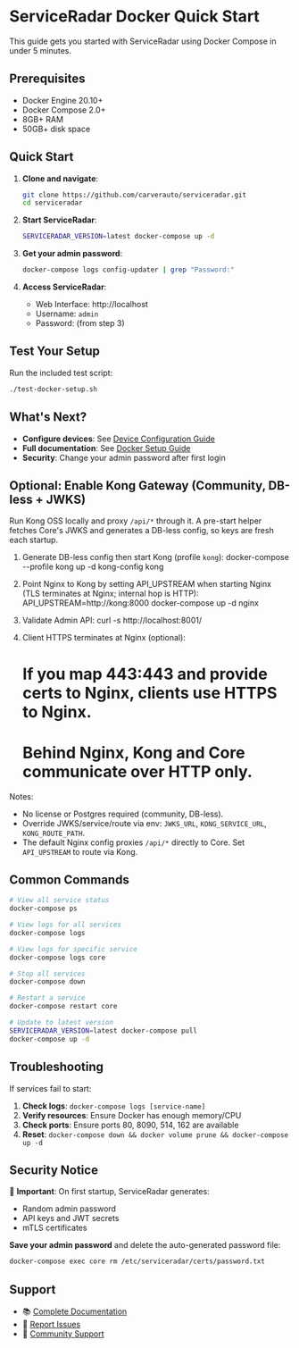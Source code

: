 # ServiceRadar Docker Quick Start

This guide gets you started with ServiceRadar using Docker Compose in under 5 minutes.

## Prerequisites

- Docker Engine 20.10+
- Docker Compose 2.0+
- 8GB+ RAM
- 50GB+ disk space

## Quick Start

1. **Clone and navigate**:
   ```bash
   git clone https://github.com/carverauto/serviceradar.git
   cd serviceradar
   ```

2. **Start ServiceRadar**:
   ```bash
   SERVICERADAR_VERSION=latest docker-compose up -d
   ```

3. **Get your admin password**:
   ```bash
   docker-compose logs config-updater | grep "Password:"
   ```

4. **Access ServiceRadar**:
   - Web Interface: http://localhost
   - Username: `admin`
   - Password: (from step 3)

## Test Your Setup

Run the included test script:
```bash
./test-docker-setup.sh
```

## What's Next?

- **Configure devices**: See [Device Configuration Guide](docs/docs/device-configuration.md)
- **Full documentation**: See [Docker Setup Guide](docs/docs/docker-setup.md)
- **Security**: Change your admin password after first login

## Optional: Enable Kong Gateway (Community, DB-less + JWKS)

Run Kong OSS locally and proxy `/api/*` through it. A pre-start helper fetches Core's JWKS and generates a DB-less config, so keys are fresh each startup.

1) Generate DB-less config then start Kong (profile `kong`):
   docker-compose --profile kong up -d kong-config kong

2) Point Nginx to Kong by setting API_UPSTREAM when starting Nginx (TLS terminates at Nginx; internal hop is HTTP):
   API_UPSTREAM=http://kong:8000 docker-compose up -d nginx

3) Validate Admin API:
   curl -s http://localhost:8001/

4) Client HTTPS terminates at Nginx (optional):
   # If you map 443:443 and provide certs to Nginx, clients use HTTPS to Nginx.
   # Behind Nginx, Kong and Core communicate over HTTP only.

Notes:
- No license or Postgres required (community, DB-less).
- Override JWKS/service/route via env: `JWKS_URL`, `KONG_SERVICE_URL`, `KONG_ROUTE_PATH`.
- The default Nginx config proxies `/api/*` directly to Core. Set `API_UPSTREAM` to route via Kong.


## Common Commands

```bash
# View all service status
docker-compose ps

# View logs for all services
docker-compose logs

# View logs for specific service
docker-compose logs core

# Stop all services
docker-compose down

# Restart a service
docker-compose restart core

# Update to latest version
SERVICERADAR_VERSION=latest docker-compose pull
docker-compose up -d
```

## Troubleshooting

If services fail to start:

1. **Check logs**: `docker-compose logs [service-name]`
2. **Verify resources**: Ensure Docker has enough memory/CPU
3. **Check ports**: Ensure ports 80, 8090, 514, 162 are available
4. **Reset**: `docker-compose down && docker volume prune && docker-compose up -d`

## Security Notice

🔐 **Important**: On first startup, ServiceRadar generates:
- Random admin password
- API keys and JWT secrets
- mTLS certificates

**Save your admin password** and delete the auto-generated password file:
```bash
docker-compose exec core rm /etc/serviceradar/certs/password.txt
```

## Support

- 📚 [Complete Documentation](docs/docs/)
- 🐛 [Report Issues](https://github.com/carverauto/serviceradar/issues)
- 💬 [Community Support](https://github.com/carverauto/serviceradar/discussions)
